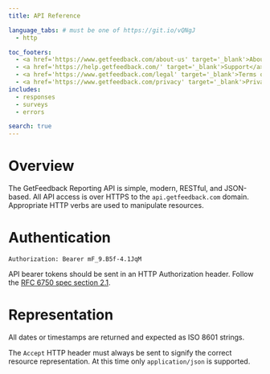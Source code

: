 ```yaml
---
title: API Reference

language_tabs: # must be one of https://git.io/vQNgJ
  - http

toc_footers:
  - <a href='https://www.getfeedback.com/about-us' target='_blank'>About Us</a>
  - <a href='https://help.getfeedback.com/' target='_blank'>Support</a>
  - <a href='https://www.getfeedback.com/legal' target='_blank'>Terms of Use</a>
  - <a href='https://www.getfeedback.com/privacy' target='_blank'>Privacy Notice</a>
includes:
  - responses
  - surveys
  - errors

search: true
---
```


# Overview

The GetFeedback Reporting API is simple, modern, RESTful, and JSON-based. All API access is over HTTPS to the `api.getfeedback.com` domain. Appropriate HTTP verbs are used to manipulate resources.

# Authentication

```http
Authorization: Bearer mF_9.B5f-4.1JqM
```

API bearer tokens should be sent in an HTTP Authorization header. Follow the [RFC 6750 spec section 2.1](http://tools.ietf.org/html/rfc6750).

# Representation

All dates or timestamps are returned and expected as ISO 8601 strings.

The `Accept` HTTP header must always be sent to signify the correct resource representation. At this time only `application/json` is supported.